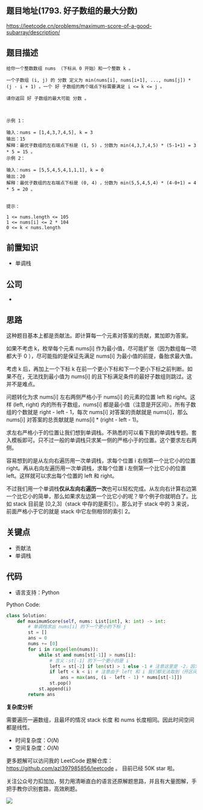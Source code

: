 ## 题目地址(1793. 好子数组的最大分数)

https://leetcode.cn/problems/maximum-score-of-a-good-subarray/description/

## 题目描述

```
给你一个整数数组 nums （下标从 0 开始）和一个整数 k 。

一个子数组 (i, j) 的 分数 定义为 min(nums[i], nums[i+1], ..., nums[j]) * (j - i + 1) 。一个 好 子数组的两个端点下标需要满足 i <= k <= j 。

请你返回 好 子数组的最大可能 分数 。

 

示例 1：

输入：nums = [1,4,3,7,4,5], k = 3
输出：15
解释：最优子数组的左右端点下标是 (1, 5) ，分数为 min(4,3,7,4,5) * (5-1+1) = 3 * 5 = 15 。
示例 2：

输入：nums = [5,5,4,5,4,1,1,1], k = 0
输出：20
解释：最优子数组的左右端点下标是 (0, 4) ，分数为 min(5,5,4,5,4) * (4-0+1) = 4 * 5 = 20 。
 

提示：

1 <= nums.length <= 105
1 <= nums[i] <= 2 * 104
0 <= k < nums.length
```

## 前置知识

- 单调栈

## 公司

- 

## 思路

这种题目基本上都是贡献法。即计算每一个元素对答案的贡献，累加即为答案。

如果不考虑 k，枚举每个元素 nums[i] 作为最小值，尽可能扩张（因为数组每一项都大于 0 ），尽可能指的是保证先满足 nums[i] 为最小值的前提，备胎求最大值。

考虑 k 后，再加上一个下标 k 在前一个更小下标和下一个更小下标之前判断。如果不在，无法找到最小值为 nums[i] 的且下标满足条件的最好子数组则跳过。这并不是难点。

问题转化为求 nums[i] 左右两侧严格小于 nums[i] 的元素的位置 left 和 right。这样 (left, right) 内的所有子数组，nums[i] 都是最小值（注意是开区间）。所有子数组的个数就是 right - left - 1，每次 nums[i] 对答案的贡献就是 nums[i]，那么 nums[i] 对答案的总贡献就是 nums[i] * (right - left - 1)。

求左右严格小于的位置让我们想到单调栈。不熟悉的可以看下我的单调栈专题。套入模板即可。只不过一般的单调栈只求某一侧的严格小于的位置。这个要求左右两侧。

容易想到的是从左向右遍历用一次单调栈，求每个位置 i 右侧第一个比它小的位置 right。再从右向左遍历用一次单调栈，求每个位置 i 左侧第一个比它小的位置 left。这样就可以求出每个位置的 left 和 right。

不过我们用一个单调栈**仅从左向右遍历一次**也可以轻松完成。从左向右计算右边第一个比它小的简单，那么如果求左边第一个比它小的呢？举个例子你就明白了。比如 stack 目前是 [0,2,3]（stack 中存的是索引）。那么对于 stack 中的 3 来说，前面严格小于它的就是 stack 中它左侧相邻的索引 2。

## 关键点

- 贡献法
- 单调栈

## 代码

- 语言支持：Python

Python Code:

```py
class Solution:
    def maximumScore(self, nums: List[int], k: int) -> int:
        # 单调栈求出 nums[i] 的下一个更小的下标 j
        st = []
        ans = 0
        nums += [0]
        for i in range(len(nums)):
            while st and nums[st[-1]] > nums[i]:
                # 含义：st[-1] 的下一个更小的是 i
                left = st[-2] if len(st) > 1 else -1 # 注意这里是 -2，因为 st[-1] 是当前元素， 我们要在当前元素的左边记录找。也可以先 st.pop() 后在 st[-1]
                if left < k < i: # 注意由于 left 和 i 我们都无法取到（开区间），因此这里不能有等号
                    ans = max(ans, (i - left - 1) * nums[st[-1]])
                st.pop()
            st.append(i)
        return ans
```

**复杂度分析**

需要遍历一遍数组，且最坏的情况 stack 长度 和 nums 长度相同。因此时间空间都是线性。

- 时间复杂度：$O(N)$
- 空间复杂度：$O(N)$

更多题解可以访问我的 LeetCode 题解仓库：https://github.com/azl397985856/leetcode 。 目前已经 50K star 啦。

关注公众号力扣加加，努力用清晰直白的语言还原解题思路，并且有大量图解，手把手教你识别套路，高效刷题。

![](https://p.ipic.vip/2tzysv.jpg)
